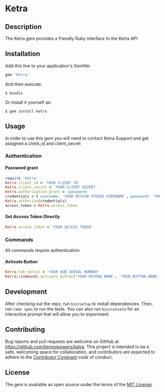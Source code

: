 # Ketra

## Description

The Ketra gem provides a friendly Ruby interface to the Ketra API

## Installation

Add this line to your application's Gemfile:

```ruby
gem 'ketra'
```

And then execute:

    $ bundle

Or install it yourself as:

    $ gem install ketra

## Usage

In order to use this gem you will need to contact Ketra Support and get assigned a client_id and client_secret

### Authentication

#### Password grant

```ruby
require 'ketra'
Ketra.client_id = 'YOUR CLIENT ID'
Ketra.client_secret = 'YOUR CLIENT SECRET'
Ketra.authorization_grant = :password
credentials = { username: 'YOUR DESIGN STUDIO USERNAME', password: 'YOUR DESIGN STUDIO PASSWORD' }
Ketra.authorize(credentials)
access_token = Ketra.access_token
```

#### Set Access Token Directly

```ruby
Ketra.access_token = 'YOUR ACCESS TOKEN'
```

### Commands

All commands require authentication.

#### Activate Button

```ruby
Ketra.hub_serial = 'YOUR HUB SERIAL NUMBER'
Ketra::Commands.activate_button('YOUR KEYPAD NAME', 'YOUR BUTTON NAME')
```

## Development

After checking out the repo, run `bin/setup` to install dependencies. Then, run `rake spec` to run the tests. You can also run `bin/console` for an interactive prompt that will allow you to experiment.

## Contributing

Bug reports and pull requests are welcome on GitHub at https://github.com/kennyjpowers/ketra. This project is intended to be a safe, welcoming space for collaboration, and contributors are expected to adhere to the [Contributor Covenant](contributor-covenant.org) code of conduct.


## License

The gem is available as open source under the terms of the [MIT License](http://opensource.org/licenses/MIT).

